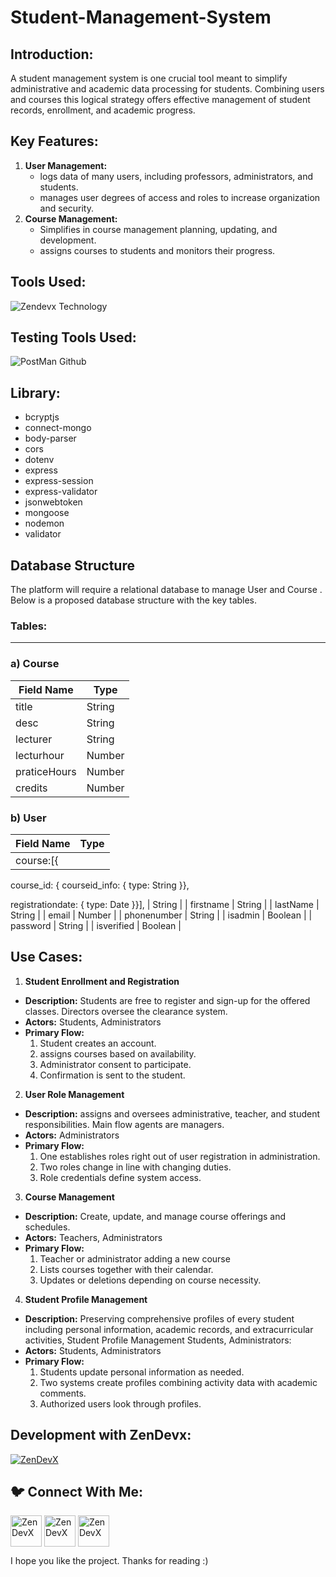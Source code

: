 # Student-Management-System
<h2 align="left"> Introduction:</h2>

A student management system is one crucial tool meant to simplify administrative and academic data processing for students. Combining users and courses this logical strategy offers effective management of student records, enrollment, and academic progress.

<h2 align="left">Key Features:</h2>

1. **User Management:**
    - logs data of many users, including professors, administrators, and students.
    - manages user degrees of access and roles to increase organization and security.
2. **Course Management:**
    - Simplifies in course management planning, updating, and development.
    - assigns courses to students and monitors their progress.

<h2 align="left"> Tools Used:</h2>

![Zendevx Technology](https://github.com/user-attachments/assets/36c979fe-929e-44a4-8958-9c15dc466e35)

<h2 align="left"> Testing Tools Used:</h2>

![PostMan Github](https://github.com/user-attachments/assets/3381c639-715f-40b9-85d3-08384553ee12)

<h2 align="left">Library:</h2>

- bcryptjs
- connect-mongo
- body-parser
- cors
- dotenv
- express
- express-session
- express-validator
- jsonwebtoken
- mongoose
- nodemon
- validator

<h2 align="left">Database Structure</h2>

The platform will require a relational database to manage User and Course . Below is a proposed database structure with the key tables.

<h3 align="left">Tables:</h3>

---

### a) Course

| **Field Name** | **Type** |
| --- | --- |
| title | String |
| desc | String |
| lecturer | String |
| lecturhour | Number |
| praticeHours | Number |
| credits | Number |

### b)  User

| **Field Name** | **Type** |
| --- | --- |
| course:[{

course_id: {
courseid_info: { type: String }},

registrationdate: { type: Date }}], | String |
| firstname | String |
| lastName | String |
| email | Number |
| phonenumber | String |
| isadmin | Boolean |
| password | String |
| isverified | Boolean |



<h2 align="left"> Use Cases: </h2>

1. **Student Enrollment and Registration** 
- **Description:** Students are free to register and sign-up for the offered classes. Directors oversee the clearance system.
- **Actors:** Students, Administrators
- **Primary Flow:**
    1. Student creates an account.
    2. assigns courses based on availability.
    3. Administrator consent to participate.
    4. Confirmation is sent to the student.

2. **User Role Management**
- **Description:** assigns and oversees administrative, teacher, and student responsibilities. Main flow agents are managers.
- **Actors:** Administrators
- **Primary Flow:**
    1. One establishes roles right out of user registration in administration.
    2. Two roles change in line with changing duties.
    3. Role credentials define system access.

3. **Course Management**
- **Description:** Create, update, and manage course offerings and schedules.
- **Actors:** Teachers, Administrators
- **Primary Flow:**
    1. Teacher or administrator adding a new course
    2. Lists courses together with their calendar.
    3. Updates or deletions depending on course necessity.

4. **Student Profile Management**
- **Description:** Preserving comprehensive profiles of every student including personal information, academic records, and extracurricular activities, Student Profile Management Students, Administrators:
- **Actors:** Students, Administrators
- **Primary Flow:**
    1. Students update personal information as needed.
    2. Two systems create profiles combining activity data with academic comments.
    3. Authorized users look through profiles.

<h2 align="left">Development with ZenDevx:</h2>

<a href="https://www.zendevx.com/" target="blank"><img align="center" src="https://github.com/user-attachments/assets/7dd7220f-e83c-4490-9ac2-beab3bcf8c35" alt="ZenDevX" height="auto" width="auto" /></a>

<h2 align="left">🐦 Connect With Me:</h2>
<a href="https://www.linkedin.com/company/zendevx/" target="blank"><img align="center" src="https://github.com/user-attachments/assets/9a6080ca-4265-43e5-8652-9454651970a9" alt="ZenDevX" height="50" width="50" /></a>
<a href="https://www.youtube.com/@zendevx" target="blank"><img align="center" src="https://github.com/user-attachments/assets/1beefdd6-fa17-49c9-bde7-e8f30f539b96" alt="ZenDevX" height="50" width="50" /></a>
<a href="https://x.com/IamZenDevX" target="blank"><img align="center" src="https://github.com/user-attachments/assets/f1eeb865-3d23-407a-9a2b-d76b4e85c6dd" alt="ZenDevX" height="50" width="50" /></a>

I hope you like the project. Thanks for reading :)
